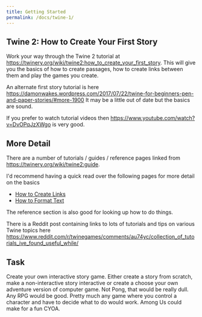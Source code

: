 ```yaml
---
title: Getting Started
permalink: /docs/twine-1/
---
```


## Twine 2: How to Create Your First Story

Work your way through the Twine 2 tutorial at https://twinery.org/wiki/twine2:how_to_create_your_first_story.  This will give you the basics of how to create passages, how to create links between them and play the games you create.  

An alternate first story tutorial is here https://damonwakes.wordpress.com/2017/07/22/twine-for-beginners-pen-and-paper-stories/#more-1900 It may be a little out of date but the basics are sound.  

If you prefer to watch tutorial videos then https://www.youtube.com/watch?v=DvOPqJzXWgo is very good.  

## More Detail

There are a number of tutorials / guides / reference pages linked from https://twinery.org/wiki/twine2:guide.  

I'd recommend having a quick read over the following pages for more detail on the basics
* [How to Create Links](https://twinery.org/wiki/twine2:how_to_create_links)
* [How to Format Text](https://twinery.org/wiki/twine2:how_to_format_text)

The reference section is also good for looking up how to do things.    

There is a Reddit post containing links to lots of tutorials and tips on various Twine topics here https://www.reddit.com/r/twinegames/comments/au74yc/collection_of_tutorials_ive_found_useful_while/  

## Task 

Create your own interactive story game. Either create a story from scratch, make a non-interactive story interactive or create a choose your own adventure version of computer game. Not Pong, that would be really dull. Any RPG would be good. Pretty much any game where you control a character and have to decide what to do would work. Among Us could make for a fun CYOA.  

